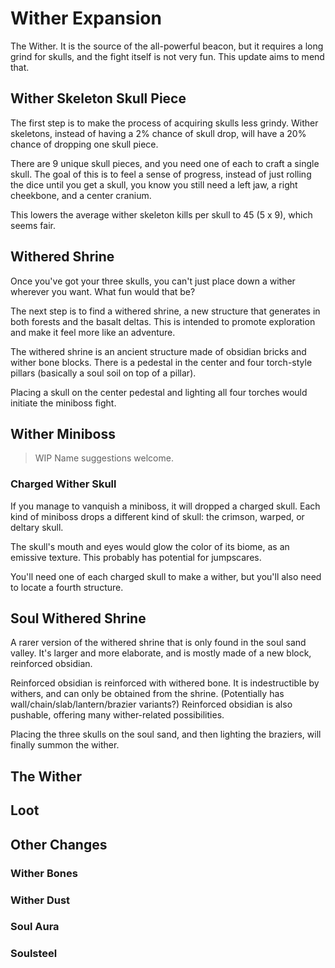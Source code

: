 # Wither Expansion

The Wither. It is the source of the all-powerful beacon, but it requires a long grind for skulls, and the fight itself is not very fun. This update aims to mend that.

## Wither Skeleton Skull Piece

The first step is to make the process of acquiring skulls less grindy. Wither skeletons, instead of having a 2% chance of skull drop, will have a 20% chance of dropping one skull piece.

There are 9 unique skull pieces, and you need one of each to craft a single skull. The goal of this is to feel a sense of progress, instead of just rolling the dice until you get a skull, you know you still need a left jaw, a right cheekbone, and a center cranium.

This lowers the average wither skeleton kills per skull to 45 (5 x 9), which seems fair.

## Withered Shrine

Once you've got your three skulls, you can't just place down a wither wherever you want. What fun would that be?

The next step is to find a withered shrine, a new structure that generates in both forests and the basalt deltas. This is intended to promote exploration and make it feel more like an adventure.

The withered shrine is an ancient structure made of obsidian bricks and wither bone blocks. There is a pedestal in the center and four torch-style pillars (basically a soul soil on top of a pillar).

Placing a skull on the center pedestal and lighting all four torches would initiate the miniboss fight.

## Wither Miniboss

> WIP
Name suggestions welcome.

### Charged Wither Skull

If you manage to vanquish a miniboss, it will dropped a charged skull. Each kind of miniboss drops a different kind of skull: the crimson, warped, or deltary skull.

The skull's mouth and eyes would glow the color of its biome, as an emissive texture. This probably has potential for jumpscares.

You'll need one of each charged skull to make a wither, but you'll also need to locate a fourth structure.

## Soul Withered Shrine

A rarer version of the withered shrine that is only found in the soul sand valley. It's larger and more elaborate, and is mostly made of a new block, reinforced obsidian.

Reinforced obsidian is reinforced with withered bone. It is indestructible by withers, and can only be obtained from the shrine. (Potentially has wall/chain/slab/lantern/brazier variants?) Reinforced obsidian is also pushable, offering many wither-related possibilities.

Placing the three skulls on the soul sand, and then lighting the braziers, will finally summon the wither.

## The Wither

## Loot

## Other Changes

### Wither Bones

### Wither Dust

### Soul Aura

### Soulsteel
